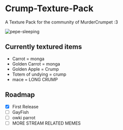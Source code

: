 # Crump-Texture-Pack
A Texture Pack for the community of MurderCrumpet :3


![pepe-sleeping](https://github.com/user-attachments/assets/2a7ad7aa-a234-40d8-9677-1d2f778abb8c)

## Currently textured items 
- Carrot = monga 
- Golden Carrot = monga
- Golden Apple = Crump
- Totem of undying = crump
- mace = LONG CRUMP

## Roadmap 
- [x] First Release 
- [ ] GayFish
- [ ] owki parrot
- [ ] MORE STREAM RELATED MEMES
